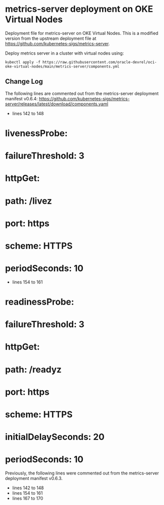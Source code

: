 # metrics-server deployment on OKE Virtual Nodes
Deployment file for metrics-server on OKE Virtual Nodes.
This is a modified version from the upstream deployment file at https://github.com/kubernetes-sigs/metrics-server.

Deploy metrics server in a cluster with virtual nodes using:
```
kubectl apply -f https://raw.githubusercontent.com/oracle-devrel/oci-oke-virtual-nodes/main/metrics-server/components.yml
```

## Change Log
The following lines are commented out from the metrics-server deployment manifest v0.6.4: https://github.com/kubernetes-sigs/metrics-server/releases/latest/download/components.yaml
- lines 142 to 148
#        livenessProbe:
#          failureThreshold: 3
#          httpGet:
#            path: /livez
#            port: https
#            scheme: HTTPS
#          periodSeconds: 10
- lines 154 to 161
#        readinessProbe:
#          failureThreshold: 3
#          httpGet:
#            path: /readyz
#            port: https
#            scheme: HTTPS
#          initialDelaySeconds: 20
#          periodSeconds: 10

Previously, the following lines were commented out from the metrics-server deployment manifest v0.6.3.
- lines 142 to 148
- lines 154 to 161
- lines 167 to 170
